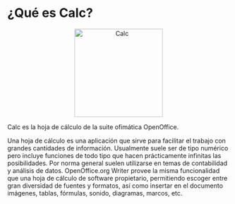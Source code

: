 # ¿Qué es Calc?

<div align="center">
    <img width="200" src="../images/calc.png" alt="Calc">
</div>

Calc es la hoja de cálculo de la suite ofimática OpenOffice.

Una hoja de cálculo es una aplicación que sirve para facilitar el trabajo con grandes cantidades de información. Usualmente suele ser de tipo numérico pero incluye funciones de todo tipo que hacen prácticamente infinitas las posibilidades. Por norma general suelen utilizarse en temas de contabilidad y análisis de datos. OpenOffice.org Writer provee la misma funcionalidad que una hoja de cálculo  de software propietario, permitiendo escoger entre gran diversidad de fuentes y formatos, así como insertar en el documento imágenes, tablas, fórmulas, sonido, diagramas, marcos, etc.